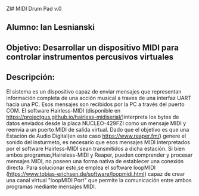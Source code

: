 ZI# MIDI Drum Pad v.0

## Alumno: Ian Lesnianski
## Objetivo: Desarrollar un dispositivo MIDI para controlar instrumentos percusivos virtuales
## Descripción: 
  El sistema es un dispositivo capaz de enviar mensajes que representan información completa de una acción musical a traves de una interfaz UART hacia una PC. Esos mensajes son recibidos por la PC a través del puerto COM. El software Hairless-MIDI (disponible en https://projectgus.github.io/hairless-midiserial/)interpreta los bytes de datos enviados desde la placa NUCLEO-429FZI como un mensaje MIDI  y reenvia a un puerto MIDI de salida virtual.
 Dado que el objetivo es que una Estación de Audio Digital(en este caso https://www.reaper.fm/) genere el sonido del insturmeto, es necesario que esos mensajes MIDI interpretados por el software Hairless-MIDI sean transmitidos a dicha estación. Si bien ambos programas,Haireless-MIDI y Reaper, pueden comprender y procesar mensajes MIDI, no poseen una forma nativa de establecer una conexión directa. Para solucionar esto,se emplea el software loopMIDI (https://www.tobias-erichsen.de/software/loopmidi.html) capaz de crear una canal virtual "loopMIDI Port" que permite la comunicación entre ambos programas mediante mensajes MIDI.

 


